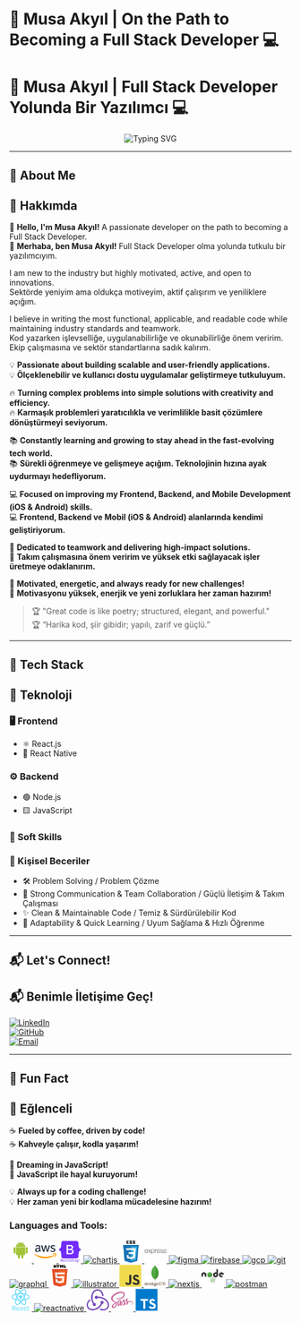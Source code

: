 # 🚀 Musa Akyıl | On the Path to Becoming a Full Stack Developer 💻  
# 🚀 Musa Akyıl | Full Stack Developer Yolunda Bir Yazılımcı 💻  

<p align="center">
  <img src="https://readme-typing-svg.herokuapp.com?font=Fira+Code&duration=2000&pause=1000&color=36BCF7&center=true&vCenter=true&width=500&lines=Frontend+%7C+Backend+%7C+Mobile+Developer;React+%7C+React+Native+%7C+Node.js;Code+%7C+Creativity+%7C+Innovation" alt="Typing SVG" />
</p>

---

## 🌟 About Me  
## 🌟 Hakkımda  

👋 **Hello, I'm Musa Akyıl!** A passionate developer on the path to becoming a Full Stack Developer.  
👋 **Merhaba, ben Musa Akyıl!** Full Stack Developer olma yolunda tutkulu bir yazılımcıyım.

I am new to the industry but highly motivated, active, and open to innovations.  
Sektörde yeniyim ama oldukça motiveyim, aktif çalışırım ve yeniliklere açığım.

I believe in writing the most functional, applicable, and readable code while maintaining industry standards and teamwork.  
Kod yazarken işlevselliğe, uygulanabilirliğe ve okunabilirliğe önem veririm. Ekip çalışmasına ve sektör standartlarına sadık kalırım.

💡 **Passionate about building scalable and user-friendly applications.**  
💡 **Ölçeklenebilir ve kullanıcı dostu uygulamalar geliştirmeye tutkuluyum.**

🔥 **Turning complex problems into simple solutions with creativity and efficiency.**  
🔥 **Karmaşık problemleri yaratıcılıkla ve verimlilikle basit çözümlere dönüştürmeyi seviyorum.**

📚 **Constantly learning and growing to stay ahead in the fast-evolving tech world.**  
📚 **Sürekli öğrenmeye ve gelişmeye açığım. Teknolojinin hızına ayak uydurmayı hedefliyorum.**

💻 **Focused on improving my Frontend, Backend, and Mobile Development (iOS & Android) skills.**  
💻 **Frontend, Backend ve Mobil (iOS & Android) alanlarında kendimi geliştiriyorum.**

🎯 **Dedicated to teamwork and delivering high-impact solutions.**  
🎯 **Takım çalışmasına önem veririm ve yüksek etki sağlayacak işler üretmeye odaklanırım.**

🚀 **Motivated, energetic, and always ready for new challenges!**  
🚀 **Motivasyonu yüksek, enerjik ve yeni zorluklara her zaman hazırım!**

> 🏆 "Great code is like poetry; structured, elegant, and powerful."  
> 🏆 “Harika kod, şiir gibidir; yapılı, zarif ve güçlü.”

---

## 🚀 Tech Stack  
## 🚀 Teknoloji  

### 🖥️ Frontend 
- ⚛️ React.js  
- 📱 React Native  

### ⚙️ Backend  
- 🟢 Node.js  
- 🟨 JavaScript  

### 🎨 Soft Skills  
### 🎨 Kişisel Beceriler  
- 🛠 Problem Solving / Problem Çözme  
- 🎯 Strong Communication & Team Collaboration / Güçlü İletişim & Takım Çalışması  
- ✨ Clean & Maintainable Code / Temiz & Sürdürülebilir Kod  
- 📌 Adaptability & Quick Learning / Uyum Sağlama & Hızlı Öğrenme  

---

## 📬 Let's Connect!  
## 📬 Benimle İletişime Geç!  

[![LinkedIn](https://img.shields.io/badge/-LinkedIn-0A66C2?style=flat&logo=linkedin&logoColor=white)](https://www.linkedin.com/in/musa-akyil/)  
[![GitHub](https://img.shields.io/badge/-GitHub-181717?style=flat&logo=github&logoColor=white)](https://github.com/musaakyil1)  
[![Email](https://img.shields.io/badge/-Email-EA4335?style=flat&logo=gmail&logoColor=white)](mailto:musaakyil@gmail.com)  

---

## 📌 Fun Fact  
## 📌 Eğlenceli

☕ **Fueled by coffee, driven by code!**  
☕ **Kahveyle çalışır, kodla yaşarım!**

🚀 **Dreaming in JavaScript!**  
🚀 **JavaScript ile hayal kuruyorum!**

💡 **Always up for a coding challenge!**  
💡 **Her zaman yeni bir kodlama mücadelesine hazırım!**



<h3 align="left">Languages and Tools:</h3>
<p align="left"> <a href="https://developer.android.com" target="_blank" rel="noreferrer"> <img src="https://raw.githubusercontent.com/devicons/devicon/master/icons/android/android-original-wordmark.svg" alt="android" width="40" height="40"/> </a> <a href="https://aws.amazon.com" target="_blank" rel="noreferrer"> <img src="https://raw.githubusercontent.com/devicons/devicon/master/icons/amazonwebservices/amazonwebservices-original-wordmark.svg" alt="aws" width="40" height="40"/> </a> <a href="https://getbootstrap.com" target="_blank" rel="noreferrer"> <img src="https://raw.githubusercontent.com/devicons/devicon/master/icons/bootstrap/bootstrap-plain-wordmark.svg" alt="bootstrap" width="40" height="40"/> </a> <a href="https://www.chartjs.org" target="_blank" rel="noreferrer"> <img src="https://www.chartjs.org/media/logo-title.svg" alt="chartjs" width="40" height="40"/> </a> <a href="https://www.w3schools.com/css/" target="_blank" rel="noreferrer"> <img src="https://raw.githubusercontent.com/devicons/devicon/master/icons/css3/css3-original-wordmark.svg" alt="css3" width="40" height="40"/> </a> <a href="https://expressjs.com" target="_blank" rel="noreferrer"> <img src="https://raw.githubusercontent.com/devicons/devicon/master/icons/express/express-original-wordmark.svg" alt="express" width="40" height="40"/> </a> <a href="https://www.figma.com/" target="_blank" rel="noreferrer"> <img src="https://www.vectorlogo.zone/logos/figma/figma-icon.svg" alt="figma" width="40" height="40"/> </a> <a href="https://firebase.google.com/" target="_blank" rel="noreferrer"> <img src="https://www.vectorlogo.zone/logos/firebase/firebase-icon.svg" alt="firebase" width="40" height="40"/> </a> <a href="https://cloud.google.com" target="_blank" rel="noreferrer"> <img src="https://www.vectorlogo.zone/logos/google_cloud/google_cloud-icon.svg" alt="gcp" width="40" height="40"/> </a> <a href="https://git-scm.com/" target="_blank" rel="noreferrer"> <img src="https://www.vectorlogo.zone/logos/git-scm/git-scm-icon.svg" alt="git" width="40" height="40"/> </a> <a href="https://graphql.org" target="_blank" rel="noreferrer"> <img src="https://www.vectorlogo.zone/logos/graphql/graphql-icon.svg" alt="graphql" width="40" height="40"/> </a> <a href="https://www.w3.org/html/" target="_blank" rel="noreferrer"> <img src="https://raw.githubusercontent.com/devicons/devicon/master/icons/html5/html5-original-wordmark.svg" alt="html5" width="40" height="40"/> </a> <a href="https://www.adobe.com/in/products/illustrator.html" target="_blank" rel="noreferrer"> <img src="https://www.vectorlogo.zone/logos/adobe_illustrator/adobe_illustrator-icon.svg" alt="illustrator" width="40" height="40"/> </a> <a href="https://developer.mozilla.org/en-US/docs/Web/JavaScript" target="_blank" rel="noreferrer"> <img src="https://raw.githubusercontent.com/devicons/devicon/master/icons/javascript/javascript-original.svg" alt="javascript" width="40" height="40"/> </a> <a href="https://www.mongodb.com/" target="_blank" rel="noreferrer"> <img src="https://raw.githubusercontent.com/devicons/devicon/master/icons/mongodb/mongodb-original-wordmark.svg" alt="mongodb" width="40" height="40"/> </a> <a href="https://nextjs.org/" target="_blank" rel="noreferrer"> <img src="https://cdn.worldvectorlogo.com/logos/nextjs-2.svg" alt="nextjs" width="40" height="40"/> </a> <a href="https://nodejs.org" target="_blank" rel="noreferrer"> <img src="https://raw.githubusercontent.com/devicons/devicon/master/icons/nodejs/nodejs-original-wordmark.svg" alt="nodejs" width="40" height="40"/> </a> <a href="https://postman.com" target="_blank" rel="noreferrer"> <img src="https://www.vectorlogo.zone/logos/getpostman/getpostman-icon.svg" alt="postman" width="40" height="40"/> </a> <a href="https://reactjs.org/" target="_blank" rel="noreferrer"> <img src="https://raw.githubusercontent.com/devicons/devicon/master/icons/react/react-original-wordmark.svg" alt="react" width="40" height="40"/> </a> <a href="https://reactnative.dev/" target="_blank" rel="noreferrer"> <img src="https://reactnative.dev/img/header_logo.svg" alt="reactnative" width="40" height="40"/> </a> <a href="https://redux.js.org" target="_blank" rel="noreferrer"> <img src="https://raw.githubusercontent.com/devicons/devicon/master/icons/redux/redux-original.svg" alt="redux" width="40" height="40"/> </a> <a href="https://sass-lang.com" target="_blank" rel="noreferrer"> <img src="https://raw.githubusercontent.com/devicons/devicon/master/icons/sass/sass-original.svg" alt="sass" width="40" height="40"/> </a> <a href="https://www.typescriptlang.org/" target="_blank" rel="noreferrer"> <img src="https://raw.githubusercontent.com/devicons/devicon/master/icons/typescript/typescript-original.svg" alt="typescript" width="40" height="40"/> </a> </p>
